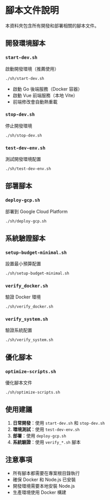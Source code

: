 # 腳本文件說明

本資料夾包含所有開發和部署相關的腳本文件。

## 開發環境腳本

### `start-dev.sh`
啟動開發環境（推薦使用）
```bash
./sh/start-dev.sh
```
- 啟動 Go 後端服務（Docker 容器）
- 啟動 Vue 前端服務（本地 Vite）
- 前端修改會自動熱重載

### `stop-dev.sh`
停止開發環境
```bash
./sh/stop-dev.sh
```

### `test-dev-env.sh`
測試開發環境配置
```bash
./sh/test-dev-env.sh
```

## 部署腳本

### `deploy-gcp.sh`
部署到 Google Cloud Platform
```bash
./sh/deploy-gcp.sh
```

## 系統驗證腳本

### `setup-budget-minimal.sh`
設置最小預算配置
```bash
./sh/setup-budget-minimal.sh
```

### `verify_docker.sh`
驗證 Docker 環境
```bash
./sh/verify_docker.sh
```

### `verify_system.sh`
驗證系統配置
```bash
./sh/verify_system.sh
```

## 優化腳本

### `optimize-scripts.sh`
優化腳本文件
```bash
./sh/optimize-scripts.sh
```

## 使用建議

1. **日常開發**：使用 `start-dev.sh` 和 `stop-dev.sh`
2. **環境測試**：使用 `test-dev-env.sh`
3. **部署**：使用 `deploy-gcp.sh`
4. **系統驗證**：使用 `verify_*.sh` 腳本

## 注意事項

- 所有腳本都需要在專案根目錄執行
- 確保 Docker 和 Node.js 已安裝
- 開發環境需要本地安裝 Node.js
- 生產環境使用 Docker 構建
